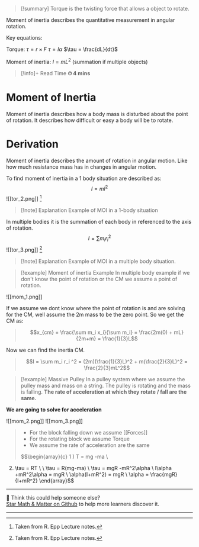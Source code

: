 
>[!summary]
Torque is the twisting force that allows a object to rotate.
>
Moment of inertia describes the quantitative measurement in angular rotation.
>
Key equations:
>
Torque:
$\tau = r \times F$
$\tau = I\alpha$
$\tau = \frac{dL}{dt}$
>
Moment of inertia:
$I = mL^2$
(summation if multiple objects)

>[!info]+ Read Time
**⏱ 4 mins**
# Moment of Inertia 
Moment of inertia describes how a body mass is disturbed about the point of rotation. It describes how difficult or easy a body will be to rotate.

# Derivation 


Moment of inertia describes the amount of rotation in angular motion. Like how much  resistance mass has in changes in angular motion. 

To find moment of inertia in a 1 body situation are described as:
$$I = ml^2$$
![[tor_2.png]]
[^1]
>[!note] Explanation
Example of MOI in a 1-body situation

In multiple bodies it is the summation of each body in referenced to the axis of rotation.
$$I = \sum m_i r_i^2$$
![[tor_3.png]]
[^1]
>[!note] Explanation
Example of MOI in a multiple body situation.


>[!example] Moment of inertia Example
>In multiple body example if we don't know the point of rotation or the CM we assume a point of rotation.
>
![[mom_1.png]]
>
If we assume we dont know where the point of rotation is and are solving for the CM, well assume the 2m mass to be the zero point. So we get the CM as:
>$$x_{cm} = \frac{\sum m_i x_i}{\sum m_i} = \frac{2m(0) + mL}{2m+m} = \frac{1}{3}L$$
>
Now we can find the inertia CM.
>$$I = \sum m_i r_i ^2 = (2m)(\frac{1}{3}L)^2 + m(\frac{2}{3}L)^2 = \frac{2}{3}mL^2$$

>[!example] Massive Pulley
In a pulley system where we assume the pulley mass and mass on a string. The pulley is rotating and the mass is falling. **The rate of acceleration at which they rotate / fall are the same.** 
>
**We are going to solve for acceleration**
>
![[mom_2.png]]
![[mom_3.png]]
>
>
>- For the block falling down we assume [[Forces]] 
>- For the rotating block we assume Torque 
>- We assume the rate of acceleration are the same  
>
>$$\begin{array}{c}
1 ) T = mg -ma \\ 
2) \tau = RT \\ \\
\tau = R(mg-ma) \\ 
\tau = mgR -mR^2\alpha \\ 
I\alpha +mR^2\alpha = mgR \\ 
\alpha(I+mR^2) = mgR \\
\alpha = \frac{mgR}{I+mR^2}
\end{array}$$

[^1]: Taken from R. Epp Lecture notes.

---

🧪 Think this could help someone else?  
[Star Math & Matter on Github](https://github.com/rajeevphysics/Obsidan-MathMatter) to help more learners discover it.

---
